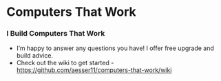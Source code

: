 # Computers That Work
### I Build Computers That Work 
- I’m happy to answer any questions you have! I offer free upgrade and build advice. 
- Check out the wiki to get started - https://github.com/aesser11/computers-that-work/wiki
